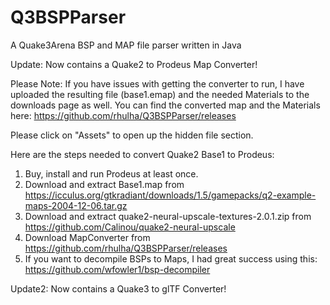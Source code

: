 # Q3BSPParser
A Quake3Arena BSP and MAP file parser written in Java

Update: Now contains a Quake2 to Prodeus Map Converter!

Please Note: If you have issues with getting the converter to run,
I have uploaded the resulting file (base1.emap) and the needed Materials to the downloads page as well.
You can find the converted map and the Materials here: https://github.com/rhulha/Q3BSPParser/releases

Please click on "Assets" to open up the hidden file section.

Here are the steps needed to convert Quake2 Base1 to Prodeus:

1. Buy, install and run Prodeus at least once.
2. Download and extract Base1.map from https://icculus.org/gtkradiant/downloads/1.5/gamepacks/q2-example-maps-2004-12-06.tar.gz
3. Download and extract quake2-neural-upscale-textures-2.0.1.zip from https://github.com/Calinou/quake2-neural-upscale
4. Download MapConverter from https://github.com/rhulha/Q3BSPParser/releases
5. If you want to decompile BSPs to Maps, I had great success using this: https://github.com/wfowler1/bsp-decompiler

Update2: Now contains a Quake3 to glTF Converter!
